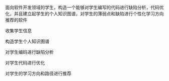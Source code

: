 面向软件开发领域的学生，构造一个能够对学生编写的代码进行缺陷分析，代码优化，并且建立起学生的个人知识图谱，对学生的薄弱点和缺陷进行个性化学习方向推荐的软件

收集学生信息

构造学生个人知识图谱

对学生编码进行缺陷分析

对学生代码进行优化

对学生的学习方向和路径进行推荐